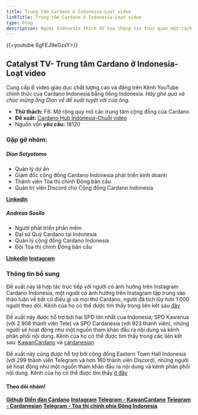 ```yaml
---
title: Trung tâm Cardano ở Indonesia-Loạt video
linkTitle: Trung tâm Cardano ở Indonesia-Loạt video
type: blog
description: Người Indonesia thích đồ họa thông tin trực quan một cách đơn giản thông qua video để tìm hiểu về Cardano bằng ngôn ngữ địa phương   - Bahasa Indonesia
---
```


{{<youtube 6gFEJ9eGzsY>}}

## Catalyst TV- Trung tâm Cardano ở Indonesia-Loạt video

Cung cấp 6 video giáo dục chất lượng cao và đăng trên Kênh YouTube chính thức của Cardano Indonesia bằng tiếng Indonesia. *Hãy ghé qua và chúc mừng ông Dion về đề xuất tuyệt vời của ông.*

- **Thử thách:** F8: Mở rộng quy mô các trung tâm cộng đồng của Cardano
- **Đề xuất:** [Cardano Hub Indonesia-Chuỗi video](https://cardano.ideascale.com/c/idea/401709)
- Nguồn vốn **yêu cầu:** 18120

### Gặp gỡ nhóm:

##### **Dion Setyotomo**

- Quản lý dự án
- Giám đốc cộng đồng Cardano Indonesia phát triển kinh doanh
- Thành viên Tòa thị chính Đông bán cầu
- Quản trị viên Discord cho Cộng đồng Cardano Indonesia

[**LinkedIn**](https://www.youtube.com/redirect?event=video_description&redir_token=QUFFLUhqa2xNVlJVTjBDQWgxenhvcHhRQU1tdUxJZGpsZ3xBQ3Jtc0tudVBqaV82aHotRFM1T0lBT09lVV9NS2pGUFlTMWJ4VXJCX0VJX0ttTjZIV2luZXNQcG1kaXg4Z2tRbXN6dnQxMEI5Q3FYM2FZNjdFaDh1VHpZOC13OVgtQ0pWWk5fX3FuN01JMmVLNnFhZHBvbmdDWQ&q=https%3A%2F%2Fwww.linkedin.com%2Fin%2Fdion-p-setyotomo-4ab6508)

##### **Andreas Sosilo**

- Người phát triển phần mềm
- Đại sứ Quỹ Cardano tại Indonesia
- Quản lý cộng đồng Cardano Indonesia
- Đội Tòa thị chính Đông bán cầu

[**LinkedIn**](https://www.youtube.com/redirect?event=video_description&redir_token=QUFFLUhqa2ZHc2Q0YVZhZERKTVBqTjAtVEMwTm5zWlp3Z3xBQ3Jtc0ttSWhOeU1lR0FBYlFGRGFxQXRTajRLMktfSkZ0QTY2MjZWZldzRmZBbEZwMDBsZ1VmRkNJdGRHdGxpSUdlMFBuNmp1WnU4NmJQSG0xV3FuUU43YVl4eV95LVd2RThEMG5iY2VGb0ZUdkJySlR0X2ZMQQ&q=https%3A%2F%2Fwww.linkedin.com%2Fin%2Fandreassosilo%2F)
[**Instagram**](https://www.youtube.com/redirect?event=video_description&redir_token=QUFFLUhqa01NSmdwZFFTekZGbjZsSWluWV9oR25JWVlsUXxBQ3Jtc0ttdDhCX29MYjk5RkRmOU5ZUWgxWnMxb1NCX1R1cHRkLUpDQ2hwLWxfbTJsUG9Icjg0WUYyV1ZreWF4ekdGcXVvQ1E4ck5wWC1TNDhJVmpHZW8taG5FTjdHU0FUU2IwN2hIeHNsajNRb0RVZ3BCSVdmRQ&q=https%3A%2F%2Fwww.instagram.com%2Fcardanoindonesia)

### Thông tin bổ sung

Đề xuất này là hợp tác trực tiếp với người có ảnh hưởng trên Instagram Cardano Indonesia, một người có ảnh hưởng trên Instagram tập trung vào thảo luận về bất cứ điều gì và mọi thứ Cardano, người đã tích lũy hơn 1.000 người theo dõi. Kênh của họ có thể được tìm thấy trong liên kết sau [đây](https://www.instagram.com/cardanoindonesia)

Đề xuất này được hỗ trợ bởi hai SPO lớn nhất của Indonesia; SPO Kawanua (với 2.908 thành viên Tele) và SPO Cardanesia (với 923 thành viên), những người sẽ hoạt động như một nguồn tham khảo đầu ra nội dung và kênh phân phối nội dung. Kênh của họ có thể được tìm thấy trong các liên kết sau: [KawanCardano](https://t.me/KawanCardano) và [cardanesian](https://t.me/cardanesian)

Đề xuất này cũng được hỗ trợ bởi cộng đồng Eastern Town Hall Indonesia (với 299 thành viên Telegram và hơn 160 thành viên Discord), những người sẽ hoạt động như một nguồn tham khảo đầu ra nội dung và kênh phân phối nội dung. Kênh của họ có thể được tìm thấy [ở đây](https://t.me/EHTIndonesia)

#### Theo dõi nhóm!

[**Github**](https://github.com/cardano-indonesia)
[**Diễn đàn Cardano**](https://forum.cardano.org/t/silabus-workshop-cardano-hub-jakarta-2021-2023/79730)
[**Instagram**](https://www.youtube.com/redirect?event=video_description&redir_token=QUFFLUhqbEJINjFRc3B1ZElPOGtTenlIWVI3UE8yR2hxZ3xBQ3Jtc0trM1pESUg4MTBRQzlwdE8wRzB6bE55aEtnTDB5Tjh0bGZKbnJCellZc0FIZG5KZ3dEVDJ3QjJ1dFJUMjZLbGI3WXVabjQ1OHlqV2pyaHQzN0pQZXJOVHBuY1R1LTRxTHVkWVZ5YVl5N0tfckI0Mmk1aw&q=https%3A%2F%2Fwww.instagram.com%2Fcardanoindonesia%2F)
[**Telegram - KawanCardano**](https://t.me/KawanCardano)
[**Telegram - Cardanesian**](https://t.me/cardanesian)
[**Telegram - Tòa thị chính phía Đông Indonesia**](https://t.me/EHTIndonesia)
